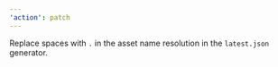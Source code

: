 ```yaml
---
'action': patch
---
```


Replace spaces with `.` in the asset name resolution in the `latest.json` generator.
